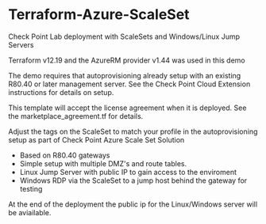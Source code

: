 # Terraform-Azure-ScaleSet
Check Point Lab deployment with ScaleSets and Windows/Linux Jump Servers

Terraform v12.19 and the AzureRM provider v1.44 was used in this demo

The demo requires that autoprovisioning already setup with an existing R80.40 or later management server.  See the Check Point Cloud Extension instructions for details on setup.

This template will accept the license agreement when it is deployed.  See the marketplace_agreement.tf for details.

Adjust the tags on the ScaleSet to match your profile in the autoprovisioning setup as part of Check Point Azure Scale Set Solution

- Based on R80.40 gateways
- Simple setup with multiple DMZ's and route tables. 
- Linux Jump Server with public IP to gain access to the enviroment
- Windows RDP via the ScaleSet to a jump host behind the gateway for testing

At the end of the deployment the public ip for the Linux/Windows server will be aviailable.

